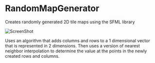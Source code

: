 # RandomMapGenerator 
Creates randomly generated 2D tile maps using the SFML library

![ScreenShot](https://gyazo.com/7ad2573ea5ca88506c138547cf41a1a4)



Uses an algorithm that adds columns and rows to a 1 dimensional vector that is represented in 2 dimensions. 
Then uses a version of nearest neighbor interpolation to determine the value at the points in the newly created rows and columns.
